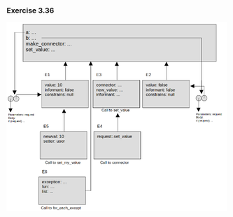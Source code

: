 ### Exercise 3.36
![environment](https://github.com/jonathantorres/bookshelf/blob/master/sicp-js/img/3.36.png)

